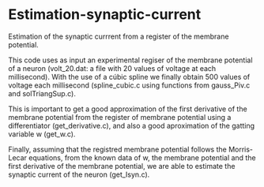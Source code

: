 # Estimation-synaptic-current
Estimation of the synaptic currrent from a register of the membrane potential.

This code uses as input an experimental regiser of the membrane potential of a neuron (volt_20.dat: a file with 20 values of voltage at each millisecond). With the use of a cúbic spline we finally obtain 500 values of voltage each millisecond (spline_cubic.c using functions from gauss_Piv.c and solTriangSup.c). 

This is important to get a good approximation of the first derivative of the membrane potential from the register of membrane potential using a differentiator (get_derivative.c), and also a good aproximation of the gatting variable w (get_w.c).

Finally, assuming that the registred membrane potential follows the Morris-Lecar equations, from the known data of w, the membrane potential and the first derivative of the membrane potential, we are able to estimate the synaptic current of the neuron (get_Isyn.c). 
